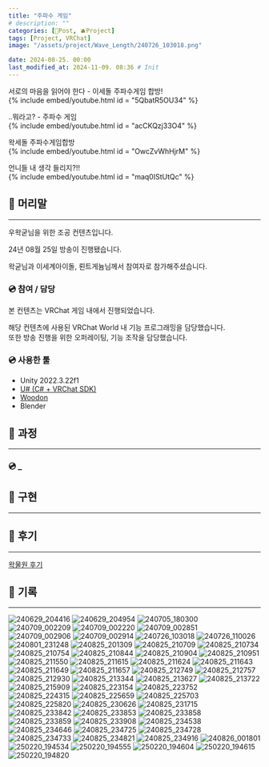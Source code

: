 ```yaml
---
title: "주파수 게임"
# description: ""
categories: [📀Post, 🫐Project]
tags: [Project, VRChat]
image: "/assets/project/Wave_Length/240726_103018.png"

date: 2024-08-25. 00:00
last_modified_at: 2024-11-09. 08:36 # Init
---
```


서로의 마음을 읽어야 한다 - 이세돌 주파수게임 합방!  
{% include embed/youtube.html id = "5QbatR5OU34" %}

..뭐라고? - 주파수 게임  
{% include embed/youtube.html id = "acCKQzj33O4" %}

왁세돌 주파수게임합방  
{% include embed/youtube.html id = "OwcZvWhHjrM" %}

언니들 내 생각 들리지?!!  
{% include embed/youtube.html id = "maq0IStUtQc" %}

## 📀 머리말

---

우왁굳님을 위한 조공 컨텐츠입니다.  

24년 08월 25일 방송이 진행됐습니다.  

왁굳님과 이세계아이돌, 뢴트게늄님께서 참여자로 참가해주셨습니다.  

### 💿 참여 / 담당

본 컨텐츠는 VRChat 게임 내에서 진행되었습니다.  

해당 컨텐츠에 사용된 VRChat World 내 기능 프로그래밍을 담당했습니다.  
또한 방송 진행을 위한 오퍼레이팅, 기능 조작을 담당했습니다.  

### 💿 사용한 툴

- Unity 2022.3.22f1
- [U# (C# + VRChat SDK)](https://udonsharp.docs.vrchat.com/)
- [Woodon](https://github.com/wrchat/Woodon)
- Blender

## 📀 과정

---

### 💿 _

## 📀 구현

---

## 📀 후기

---

[왁물원 후기](https://cafe.naver.com/steamindiegame/17724094)  

## 📀 기록

---

![240629_204416](/assets/project/Wave_Length/240629_204416.png)
![240629_204954](/assets/project/Wave_Length/240629_204954.png)
![240705_180300](/assets/project/Wave_Length/240705_180300.png)
![240709_002209](/assets/project/Wave_Length/240709_002209.png)
![240709_002220](/assets/project/Wave_Length/240709_002220.png)
![240709_002851](/assets/project/Wave_Length/240709_002851.png)
![240709_002906](/assets/project/Wave_Length/240709_002906.png)
![240709_002914](/assets/project/Wave_Length/240709_002914.png)
![240726_103018](/assets/project/Wave_Length/240726_103018.png)
![240726_110026](/assets/project/Wave_Length/240726_110026.png)
![240801_231248](/assets/project/Wave_Length/240801_231248.png)
![240825_201309](/assets/project/Wave_Length/240825_201309.png)
![240825_210709](/assets/project/Wave_Length/240825_210709.png)
![240825_210734](/assets/project/Wave_Length/240825_210734.png)
![240825_210754](/assets/project/Wave_Length/240825_210754.png)
![240825_210844](/assets/project/Wave_Length/240825_210844.png)
![240825_210904](/assets/project/Wave_Length/240825_210904.png)
![240825_210951](/assets/project/Wave_Length/240825_210951.png)
![240825_211550](/assets/project/Wave_Length/240825_211550.png)
![240825_211615](/assets/project/Wave_Length/240825_211615.png)
![240825_211624](/assets/project/Wave_Length/240825_211624.png)
![240825_211643](/assets/project/Wave_Length/240825_211643.png)
![240825_211649](/assets/project/Wave_Length/240825_211649.png)
![240825_211657](/assets/project/Wave_Length/240825_211657.png)
![240825_212749](/assets/project/Wave_Length/240825_212749.png)
![240825_212757](/assets/project/Wave_Length/240825_212757.png)
![240825_212930](/assets/project/Wave_Length/240825_212930.png)
![240825_213344](/assets/project/Wave_Length/240825_213344.png)
![240825_213627](/assets/project/Wave_Length/240825_213627.png)
![240825_213722](/assets/project/Wave_Length/240825_213722.png)
![240825_215909](/assets/project/Wave_Length/240825_215909.png)
![240825_223154](/assets/project/Wave_Length/240825_223154.png)
![240825_223752](/assets/project/Wave_Length/240825_223752.png)
![240825_224315](/assets/project/Wave_Length/240825_224315.png)
![240825_225659](/assets/project/Wave_Length/240825_225659.png)
![240825_225703](/assets/project/Wave_Length/240825_225703.png)
![240825_225820](/assets/project/Wave_Length/240825_225820.png)
![240825_230626](/assets/project/Wave_Length/240825_230626.png)
![240825_231715](/assets/project/Wave_Length/240825_231715.png)
![240825_233842](/assets/project/Wave_Length/240825_233842.png)
![240825_233853](/assets/project/Wave_Length/240825_233853.png)
![240825_233858](/assets/project/Wave_Length/240825_233858.png)
![240825_233859](/assets/project/Wave_Length/240825_233859.png)
![240825_233908](/assets/project/Wave_Length/240825_233908.png)
![240825_234538](/assets/project/Wave_Length/240825_234538.png)
![240825_234646](/assets/project/Wave_Length/240825_234646.png)
![240825_234725](/assets/project/Wave_Length/240825_234725.png)
![240825_234728](/assets/project/Wave_Length/240825_234728.png)
![240825_234733](/assets/project/Wave_Length/240825_234733.png)
![240825_234821](/assets/project/Wave_Length/240825_234821.png)
![240825_234916](/assets/project/Wave_Length/240825_234916.png)
![240826_001801](/assets/project/Wave_Length/240826_001801.png)
![250220_194534](/assets/project/Wave_Length/250220_194534.png)
![250220_194555](/assets/project/Wave_Length/250220_194555.png)
![250220_194604](/assets/project/Wave_Length/250220_194604.png)
![250220_194615](/assets/project/Wave_Length/250220_194615.png)
![250220_194820](/assets/project/Wave_Length/250220_194820.png)
